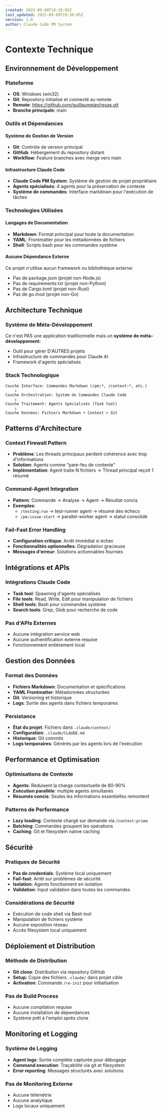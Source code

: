 ```yaml
---
created: 2025-09-09T19:38:05Z
last_updated: 2025-09-09T19:38:05Z
version: 1.0
author: Claude Code PM System
---
```


# Contexte Technique

## Environnement de Développement

### Plateforme
- **OS**: Windows (win32)
- **Git**: Repository initialisé et connecté au remote
- **Remote**: https://github.com/guillaumejay/resas.git
- **Branche principale**: main

### Outils et Dépendances

#### Système de Gestion de Version
- **Git**: Contrôle de version principal
- **GitHub**: Hébergement du repository distant
- **Workflow**: Feature branches avec merge vers main

#### Infrastructure Claude Code
- **Claude Code PM System**: Système de gestion de projet propriétaire
- **Agents spécialisés**: 4 agents pour la préservation de contexte
- **Système de commandes**: Interface markdown pour l'exécution de tâches

### Technologies Utilisées

#### Langages de Documentation
- **Markdown**: Format principal pour toute la documentation
- **YAML**: Frontmatter pour les métadonnées de fichiers
- **Shell**: Scripts bash pour les commandes système

#### Aucune Dépendance Externe
Ce projet n'utilise aucun framework ou bibliothèque externe:
- Pas de package.json (projet non-Node.js)
- Pas de requirements.txt (projet non-Python)
- Pas de Cargo.toml (projet non-Rust)
- Pas de go.mod (projet non-Go)

## Architecture Technique

### Système de Méta-Développement
Ce n'est PAS une application traditionnelle mais un **système de méta-développement**:
- Outil pour gérer D'AUTRES projets
- Infrastructure de commandes pour Claude AI
- Framework d'agents spécialisés

### Stack Technologique
```
Couche Interface: Commandes Markdown (/pm:*, /context:*, etc.)
    ↓
Couche Orchestration: System de Commandes Claude Code
    ↓
Couche Traitement: Agents Spécialisés (Task tool)
    ↓
Couche Données: Fichiers Markdown + Context + Git
```

## Patterns d'Architecture

### Context Firewall Pattern
- **Problème**: Les threads principaux perdent cohérence avec trop d'informations
- **Solution**: Agents comme "pare-feu de contexte"
- **Implémentation**: Agent traite N fichiers → Thread principal reçoit 1 résumé

### Command-Agent Integration
- **Pattern**: Commande → Analyse → Agent → Résultat concis
- **Exemples**:
  - `/testing:run` → test-runner agent → résumé des échecs
  - `/pm:issue-start` → parallel-worker agent → statut consolidé

### Fail-Fast Error Handling
- **Configuration critique**: Arrêt immédiat si échec
- **Fonctionnalités optionnelles**: Dégradation gracieuse
- **Messages d'erreur**: Solutions actionnables fournies

## Intégrations et APIs

### Intégrations Claude Code
- **Task tool**: Spawning d'agents spécialisés
- **File tools**: Read, Write, Edit pour manipulation de fichiers
- **Shell tools**: Bash pour commandes système
- **Search tools**: Grep, Glob pour recherche de code

### Pas d'APIs Externes
- Aucune intégration service web
- Aucune authentification externe requise
- Fonctionnement entièrement local

## Gestion des Données

### Format des Données
- **Fichiers Markdown**: Documentation et spécifications
- **YAML Frontmatter**: Métadonnées structurées
- **Git**: Versioning et historique
- **Logs**: Sortie des agents dans fichiers temporaires

### Persistance
- **État du projet**: Fichiers dans `.claude/context/`
- **Configuration**: `.claude/CLAUDE.md`
- **Historique**: Git commits
- **Logs temporaires**: Générés par les agents lors de l'exécution

## Performance et Optimisation

### Optimisations de Contexte
- **Agents**: Réduisent la charge contextuelle de 80-90%
- **Exécution parallèle**: multiple agents simultanés
- **Résumés concis**: Seules les informations essentielles remontent

### Patterns de Performance
- **Lazy loading**: Contexte chargé sur demande via `/context:prime`
- **Batching**: Commandes groupent les opérations
- **Caching**: Git et filesystem native caching

## Sécurité

### Pratiques de Sécurité
- **Pas de credentials**: Système local uniquement
- **Fail-fast**: Arrêt sur problèmes de sécurité
- **Isolation**: Agents fonctionnent en isolation
- **Validation**: Input validation dans toutes les commandes

### Considérations de Sécurité
- Exécution de code shell via Bash tool
- Manipulation de fichiers système
- Aucune exposition réseau
- Accès filesystem local uniquement

## Déploiement et Distribution

### Méthode de Distribution
- **Git clone**: Distribution via repository GitHub
- **Setup**: Copie des fichiers `.claude/` dans projet cible
- **Activation**: Commande `/re-init` pour initialisation

### Pas de Build Process
- Aucune compilation requise
- Aucune installation de dépendances
- Système prêt à l'emploi après clone

## Monitoring et Logging

### Système de Logging
- **Agent logs**: Sortie complète capturée pour débogage
- **Command execution**: Traçabilité via git et filesystem
- **Error reporting**: Messages structurés avec solutions

### Pas de Monitoring Externe
- Aucune télémétrie
- Aucune analytique
- Logs locaux uniquement